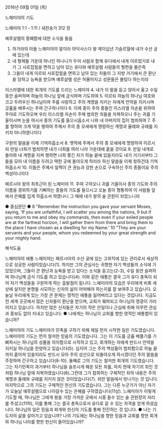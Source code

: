 2016년 09월 01일 (목)

느헤미야의 기도



느헤미야 1:1 - 1:11 / 새찬송가 312 장


예루살렘의 황폐함에 대한 소식을 들음
1. 하가랴의 아들 느헤미야의 말이라 아닥사스다 왕 제이십년 기슬르월에 내가 수산 궁에 있는데 
2. 내 형제들 가운데 하나인 하나니가 두어 사람과 함께 유다에서 내게 이르렀기로 내가 그 사로잡힘을 면하고 남아 있는 유다와 예루살렘 사람들의 형편을 물은즉 
3. 그들이 내게 이르되 사로잡힘을 면하고 남아 있는 자들이 그 지방 거기에서 큰 환난을 당하고 능욕을 받으며 예루살렘 성은 허물어지고 성문들은 불탔다 하는지라 

이스라엘에 대한 회개의 기도를 드리는 느헤미야
4. 내가 이 말을 듣고 앉아서 울고 수일 동안 슬퍼하며 하늘의 하나님 앞에 금식하며 기도하여 
5. 이르되 하늘의 하나님 여호와 크고 두려우신 하나님이여 주를 사랑하고 주의 계명을 지키는 자에게 언약을 지키시며 긍휼을 베푸시는 주여 간구하나이다 
6. 이제 종이 주의 종들인 이스라엘 자손을 위하여 주야로 기도하오며 우리 이스라엘 자손이 주께 범죄한 죄들을 자복하오니 주는 귀를 기울이시며 눈을 여시사 종의 기도를 들으시옵소서 나와 내 아버지의 집이 범죄하여 
7. 주를 향하여 크게 악을 행하여 주께서 주의 종 모세에게 명령하신 계명과 율례와 규례를 지키지 아니하였나이다 

구원의 말씀을 이제 기억하옵소서
8. 옛적에 주께서 주의 종 모세에게 명령하여 이르시되 만일 너희가 범죄하면 내가 너희를 여러 나라 가운데에 흩을 것이요 
9. 만일 내게로 돌아와 내 계명을 지켜 행하면 너희 쫓긴 자가 하늘 끝에 있을지라도 내가 거기서부터 그들을 모아 내 이름을 두려고 택한 곳에 돌아오게 하리라 하신 말씀을 이제 청하건대 기억하옵소서 
10. 이들은 주께서 일찍이 큰 권능과 강한 손으로 구속하신 주의 종들이요 주의 백성이니이다 

페르시아 왕의 최측근이 된 느헤미야
11. 주여 구하오니 귀를 기울이사 종의 기도와 주의 이름을 경외하기를 기뻐하는 종들의 기도를 들으시고 오늘 종이 형통하여 이 사람들 앞에서 은혜를 입게 하옵소서 하였나니 그 때에 내가 왕의 술 관원이 되었느니라 

● 중심문단 ● 8 "Remember the instruction you gave your servant Moses, saying, 'If you are unfaithful, I will scatter you among the nations, 9 but if you return to me and obey my commands, then even if your exiled people are at the farthest horizon, I will gather them from there and bring them to the place I have chosen as a dwelling for my Name.' 10 "They are your servants and your people, whom you redeemed by your great strength and your mighty hand.

해석도움





느해미야의 애통
느헤미야는 페르시아의 수산 궁에 있는 고위직에 있는 관리로서 세상적으로 성공한 사람이었습니다(1). 하지만 그의 관심사는 귀향한 자기 백성들의 소식에 가 있었으며, 그들이 큰 환난과 능욕을 받고 있다는 소식을 듣고는(2-3), 수일 동안 슬퍼하며 하나님께 금식 기도를 하고 있습니다(4). 이와 같은 애통은 결국 그가 유다 총독이 되어 자기 백성들을 구원하게 하는 출발점이 됩니다. 느헤미야의 모습은 우리에게 비록 세상에 살지만 본향을 사모하는 신자의 삶이 어떠해야 하는지를 잘 보여주고 있습니다. 오늘날 우리에게 있는 가장 큰 문제는 영적인 애통을 잃어버리고 있다는 것입니다. 지금도 전 세계 곳곳에서 많은 신자들이 환난을 받으며, 교회가 훼파되고 하나님의 영광이 가리어지고 있습니다. 하지만 많은 신자들은 자기의 작은 안일이나 근심에 취해 아무런 관심과 중보도 없이 지내고 있습니다.
● 나에게는 하나님이 교회를 향한 영적인 애통함이 있습니까?

느헤미야의 기도 
느헤미야가 민족을 구하기 위해 제일 먼저 시작한 일은 기도였습니다. 느헤미야의 기도는 먼저 철저한 믿음의 기도였습니다. 그는 이 기도를 긍휼 베풀기를 기뻐하시는 하나님의 성품을 의지함으로 시작하고 있고, 회개하는 자에게 반드시 언약을 지키실 하나님을 찬양하고 있습니다(5). 심지어 그는 주의 백성들이 범죄함으로 하늘 끝까지 흩어져 있을지라도 반드시 모아 주의  성산으로 되돌아오게 하시겠다던 주의 말씀을 주장하며 간구하고 있습니다(8-10). 둘째로 그의 기도는 철저한 회개의 기도였습니다. 그는 자기민족이 과거부터 하나님을 슬프시게 해온 모든 죄를, 마치 현재 자기의 죄인 것처럼 하나님 앞에 자복하였습니다(6).그런데 그가 참회하는 구체적인 죄의 내용은 주의 계명과 율례와 규례를 지키지 않은 것이었습니다(7). 죄란 말씀에서 빗나가는 것 입니다. 마지막으로 그의 기도는 구체적인 헌신의 기도였습니다. 그는 다른 누군가가 아닌 자기가 오늘날 예루살렘으로 나아갈수 있는 은혜를 구하였습니다(11상). 느헤미야가 이렇게 기도할 때, 하나님은 그에게 왕을 가장 가까운 곳에서 시중 들수 있는 술 관원장의 자리를 주셨고(11하), 이를 통해 그는 결국 총독으로서 유다로 갈 수 있는 자격을 얻게 하셨습니다. 하나님의 일은 믿음과 회개와 헌신의 기도를 통해 전진하는 것 입니다.
● 나는 기도자의 삶을 살아가고 있습니까? 나의 기도에는 하나님을 향한 믿음과 교회를 향한 회개와 하나님 나라를 향한 헌신이 들어있습니까?